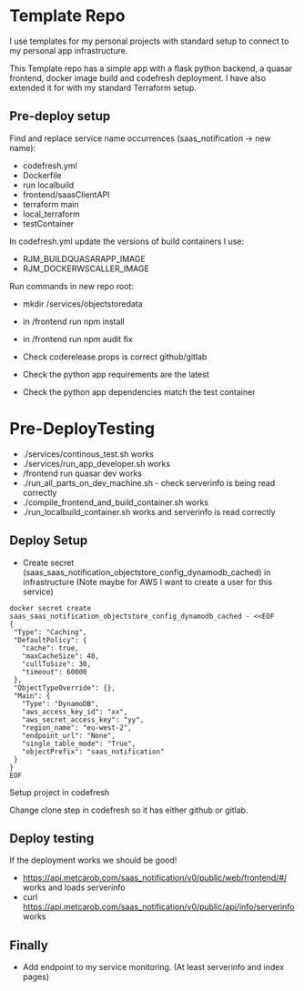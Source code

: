 # Template Repo

I use templates for my personal projects with standard setup to connect to
my personal app infrastructure.

This Template repo has a simple app with a flask python backend, a quasar frontend, docker image build and codefresh deployment.
I have also extended it for with my standard Terraform setup.

## Pre-deploy setup

Find and replace service name occurrences (saas_notification -> new name):

 - codefresh.yml
 - Dockerfile
 - run localbuild
 - frontend/saasClientAPI
 - terraform main
 - local_terraform
 - testContainer

In codefresh.yml update the versions of build containers I use:
 - RJM_BUILDQUASARAPP_IMAGE
 - RJM_DOCKERWSCALLER_IMAGE

Run commands in new repo root:
 - mkdir /services/objectstoredata
 - in /frontend run npm install
 - in /frontend run npm audit fix

 - Check coderelease.props is correct github/gitlab

 - Check the python app requirements are the latest
 - Check the python app dependencies match the test container

# Pre-DeployTesting

 - ./services/continous_test.sh works
 - ./services/run_app_developer.sh works
 - /frontend run quasar dev works
 - ./run_all_parts_on_dev_machine.sh - check serverinfo is being read correctly
 - ./compile_frontend_and_build_container.sh works
 - ./run_localbuild_container.sh works and serverinfo is read correctly

## Deploy Setup

- Create secret (saas_saas_notification_objectstore_config_dynamodb_cached) in infrastructure
(Note maybe for AWS I want to create a user for this service)
```
docker secret create saas_saas_notification_objectstore_config_dynamodb_cached - <<EOF
{
 "Type": "Caching",
 "DefaultPolicy": {
   "cache": true,
   "maxCacheSize": 40,
   "cullToSize": 30,
   "timeout": 60000
 },
 "ObjectTypeOverride": {},
 "Main": {
   "Type": "DynamoDB",
   "aws_access_key_id": "xx",
   "aws_secret_access_key": "yy",
   "region_name": "eu-west-2",
   "endpoint_url": "None",
   "single_table_mode": "True",
   "objectPrefix": "saas_notification"
 }
}
EOF
```

Setup project in codefresh

Change clone step in codefresh so it has either github or gitlab.

## Deploy testing

If the deployment works we should be good!

 - https://api.metcarob.com/saas_notification/v0/public/web/frontend/#/ works and loads serverinfo
 - curl https://api.metcarob.com/saas_notification/v0/public/api/info/serverinfo works

## Finally

 - Add endpoint to my service monitoring. (At least serverinfo and index pages)

